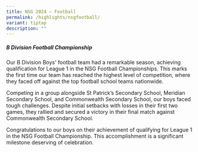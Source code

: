```yaml
---
title: NSG 2024 – Football
permalink: /highlights/nsgfootball/
variant: tiptap
description: ""
---
```

<h5><strong>B Division Football Championship</strong></h5>
<h5></h5>
<p>Our B Division Boys' football team had a remarkable season, achieving
qualification for League 1 in the NSG Football Championships. This marks
the first time our team has reached the highest level of competition, where
they faced off against the top football school teams nationwide.</p>
<p>Competing in a group alongside St Patrick’s Secondary School, Meridian
Secondary School, and Commonwealth Secondary School, our boys faced tough
challenges. Despite initial setbacks with losses in their first two games,
they rallied and secured a victory in their final match against Commonwealth
Secondary School.</p>
<p>Congratulations to our boys on their achievement of qualifying for League
1 in the NSG Football Championship. This accomplishment is a significant
milestone deserving of celebration.</p>
<p></p>
